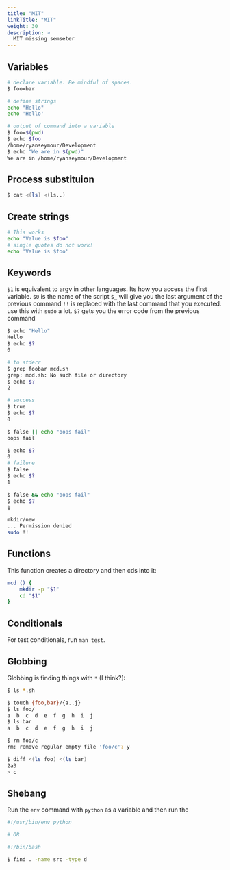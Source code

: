 ```yaml
---
title: "MIT"
linkTitle: "MIT"
weight: 30
description: >
  MIT missing semseter
---
```


## Variables 

```bash
# declare variable. Be mindful of spaces.
$ foo=bar

# define strings
echo "Hello"
echo 'Hello'

# output of command into a variable
$ foo=$(pwd)
$ echo $foo
/home/ryanseymour/Development
$ echo "We are in $(pwd)"
We are in /home/ryanseymour/Development
```

## Process substituion

```bash
$ cat <(ls) <(ls..)
```

## Create strings

```bash
# This works
echo "Value is $foo"
# single quotes do not work!
echo 'Value is $foo'
```

## Keywords

`$1` is equivalent to argv in other languages. Its how you access the first variable.
`$0` is the name of the script
`$_` will give you the last argument of the previous command
`!!` is replaced with the last command that you executed. use this with `sudo` a lot.
`$?` gets you the error code from the previous command

```bash
$ echo "Hello"
Hello
$ echo $?
0

# to stderr
$ grep foobar mcd.sh
grep: mcd.sh: No such file or directory
$ echo $?
2

# success
$ true
$ echo $?
0

$ false || echo "oops fail"
oops fail

$ echo $?
0
# failure
$ false
$ echo $?
1

$ false && echo "oops fail"
$ echo $?
1
```

```bash
mkdir/new
... Permission denied
sudo !!
```

## Functions

This function creates a directory and then cds into it:

```bash
mcd () {
    mkdir -p "$1"
    cd "$1"
}
```

## Conditionals

For test conditionals, run `man test`.

## Globbing

Globbing is finding things with `*` (I think?):
```bash
$ ls *.sh

$ touch {foo,bar}/{a..j}
$ ls foo/
a  b  c  d  e  f  g  h  i  j
$ ls bar
a  b  c  d  e  f  g  h  i  j

$ rm foo/c
rm: remove regular empty file 'foo/c'? y

$ diff <(ls foo) <(ls bar)
2a3
> c

```

## Shebang 

Run the `env` command with `python` as a variable and then run the 
```bash
#!/usr/bin/env python

# OR

#!/bin/bash
```

```bash
$ find . -name src -type d
```